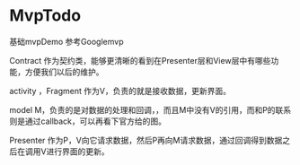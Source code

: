 # MvpTodo
基础mvpDemo 参考Googlemvp


Contract 作为契约类，能够更清晰的看到在Presenter层和View层中有哪些功能，方便我们以后的维护。

activity ，Fragment 作为V，负责的就是接收数据，更新界面。

model M，负责的是对数据的处理和回调，，而且M中没有V的引用，而和P的联系则是通过callback，可以再看下官方给的图。

Presenter 作为P，V向它请求数据，然后P再向M请求数据，通过回调得到数据之后在调用V进行界面的更新。

